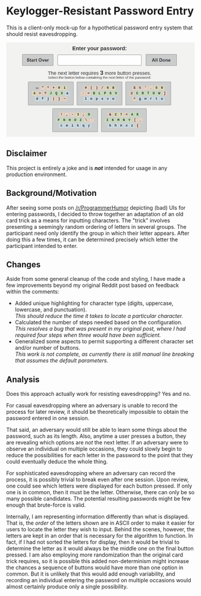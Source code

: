 # Keylogger-Resistant Password Entry
This is a client-only mock-up for a hypothetical password entry system that should resist eavesdropping.

![Demonstration](demonstration.gif?raw=true)

## Disclaimer
This project is entirely a joke and is __*not*__ intended for usage in any production environment.

## Background/Motivation
After seeing some posts on [/r/ProgrammerHumor][1] depicting (bad) UIs for entering passwords, I decided to throw together an adaptation of an old card trick as a means for inputting characters.
The "trick" involves presenting a seemingly random ordering of letters in several groups.
The participant need only identify the group in which their letter appears.
After doing this a few times, it can be determined precisely which letter the participant intended to enter.

[1]:https://reddit.com/r/ProgrammerHumor

## Changes
Aside from some general cleanup of the code and styling, I have made a few improvements beyond my original Reddit post based on feedback within the comments:

- Added unique highlighting for character type (digits, uppercase, lowercase, and punctuation).  
*This should reduce the time it takes to locate a particular character.*
- Calculated the number of steps needed based on the configuration.  
*This resolves a bug that was present in my original post, where I had required four steps when three would have been sufficient.*
- Generalized some aspects to permit supporting a different character set and/or number of buttons.  
*This work is not complete, as currently there is still manual line breaking that assumes the default parameters.*

## Analysis
Does this approach actually work for resisting eavesdropping?
Yes and no.

For casual eavesdropping where an adversary is unable to record the process for later review, it should be theoretically impossible to obtain the password entered in one session.

That said, an adversary would still be able to learn some things about the password, such as its length.
Also, anytime a user presses a button, they are revealing which options are *not* the next letter.
If an adversary were to observe an individual on multiple occasions, they could slowly begin to reduce the possibilities for each letter in the password to the point that they could eventually deduce the whole thing.

For sophisticated eavesdropping where an adversary can record the process, it is possibly trivial to break even after one session.
Upon review, one could see which letters were displayed for each button pressed.
If only one is in common, then it must be the letter.
Otherwise, there can only be so many possible candidates.
The potential resulting passwords might be few enough that brute-force is valid.

Internally, I am representing information differently than what is displayed.
That is, the *order* of the letters shown are in ASCII order to make it easier for users to locate the letter they wish to input.
Behind the scenes, however, the letters are kept in an order that is necessary for the algorithm to function.
In fact, if I had not sorted the letters for display, then it would be trivial to determine the letter as it would always be the middle one on the final button pressed.
I am also employing more randomization than the original card trick requires, so it is possible this added non-determinism might increase the chances a sequence of buttons would have more than one option in common.
But it is unlikely that this would add enough variability, and recording an individual entering the password on multiple occasions would almost certainly produce only a single possibility.
